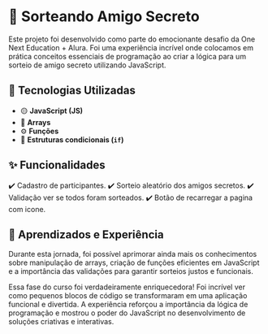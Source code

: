 # 🎁 Sorteando Amigo Secreto

Este projeto foi desenvolvido como parte do emocionante desafio da One Next Education + Alura. Foi uma experiência incrível onde colocamos em prática conceitos essenciais de programação ao criar a lógica para um sorteio de amigo secreto utilizando JavaScript.

## 🚀 Tecnologias Utilizadas

- 🟡 **JavaScript (JS)**
- 📌 **Arrays**
- ⚙️ **Funções**
- 🔎 **Estruturas condicionais (`if`)**

## ✨ Funcionalidades

✔️ Cadastro de participantes.
✔️ Sorteio aleatório dos amigos secretos.
✔️ Validação ver se todos foram sorteados.
✔️ Botão de recarregar a pagina com icone.

## 🎯 Aprendizados e Experiência

Durante esta jornada, foi possível aprimorar ainda mais os conhecimentos sobre manipulação de arrays, criação de funções eficientes em JavaScript e a importância das validações para garantir sorteios justos e funcionais.

Essa fase do curso foi verdadeiramente enriquecedora! Foi incrível ver como pequenos blocos de código se transformaram em uma aplicação funcional e divertida. A experiência reforçou a importância da lógica de programação e mostrou o poder do JavaScript no desenvolvimento de soluções criativas e interativas.